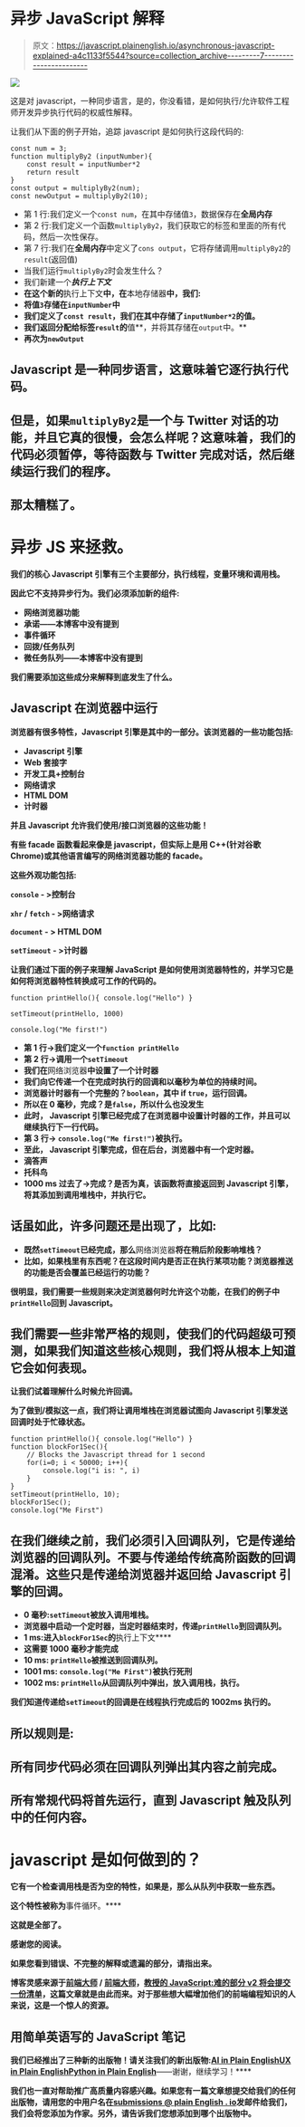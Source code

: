 # 异步 JavaScript 解释

> 原文：<https://javascript.plainenglish.io/asynchronous-javascript-explained-a4c1133f5544?source=collection_archive---------7----------------------->

![](img/86d77d8ec3d9599a1e69a5438056bdc7.png)

这是对 javascript，一种同步语言，是的，你没看错，是如何执行/允许软件工程师开发异步执行代码的权威性解释。

让我们从下面的例子开始，追踪 javascript 是如何执行这段代码的:

```
const num = 3;
function multiplyBy2 (inputNumber){
    const result = inputNumber*2
    return result
}
const output = multiplyBy2(num);
const newOutput = multiplyBy2(10);
```

*   第 1 行:我们定义一个`const num`，在其中存储值`3`，数据保存在**全局内存**
*   第 2 行:我们定义一个函数`multiplyBy2`，我们获取它的标签和里面的所有代码，然后一次性保存。
*   第 7 行:我们在**全局内存**中定义了`cons output`，它将存储调用`multiplyBy2`的`result`(返回值)
*   当我们运行`multiplyBy2`时会发生什么？
*   我们新建一个*****执行上下文*****
*   **在这个新的**执行上下文**中，在**本地存储器**中，我们:**
*   **将值`3`存储在`inputNumber`中**
*   **我们定义了`const result`，我们在其中存储了`inputNumber*2`的值。**
*   **我们返回分配给标签`result`的**值**，并将其存储在`output`中。**
*   **再次为`newOutput`**

## **Javascript 是一种同步语言，这意味着它逐行执行代码。**

## **但是，如果`multiplyBy2`是一个与 Twitter 对话的功能，并且它真的很慢，会怎么样呢？这意味着，我们的代码必须暂停，等待函数与 Twitter 完成对话，然后继续运行我们的程序。**

## **那太糟糕了。**

# **异步 JS 来拯救。**

**我们的核心 Javascript 引擎有三个主要部分，**执行线程**，**变量环境和调用栈**。**

**因此它不支持异步行为。我们必须添加新的组件:**

*   **网络浏览器功能**
*   **承诺——本博客中没有提到**
*   **事件循环**
*   **回拨/任务队列**
*   **微任务队列——本博客中没有提到**

**我们需要添加这些成分来解释到底发生了什么。**

## **Javascript 在浏览器中运行**

**浏览器有很多特性，Javascript 引擎是其中的一部分。该浏览器的一些功能包括:**

*   **Javascript 引擎**
*   **Web 套接字**
*   **开发工具+控制台**
*   **网络请求**
*   **HTML DOM**
*   **计时器**

**并且 **Javascript** 允许我们使用/接口浏览器的这些功能！**

**有些 **facade** 函数看起来像是 javascript，但实际上是用 C++(针对谷歌 Chrome)或其他语言编写的网络浏览器功能的 facade。**

**这些外观功能包括:**

**`console` - >控制台**

**`xhr` / `fetch` - >网络请求**

**`document` - > HTML DOM**

**`setTimeout` - >计时器**

**让我们通过下面的例子来理解 JavaScript 是如何使用浏览器特性的，并学习它是如何将浏览器特性转换成可工作的代码的。**

```
function printHello(){ console.log("Hello") }
​
setTimeout(printHello, 1000)
​
console.log("Me first!")
```

*   **第 1 行->我们定义一个`function printHello`**
*   **第 2 行->调用一个`setTimeout`**
*   **我们在**网络浏览器**中设置了一个计时器**
*   **我们向它传递一个在完成时执行的回调和以毫秒为单位的持续时间。**
*   **浏览器计时器有一个完整的？`boolean`，其中 if `true`，运行回调。**
*   **所以在 0 毫秒，完成？是`false`，所以什么也没发生**
*   **此时， **Javascript 引擎**已经完成了在浏览器中设置计时器的工作，并且可以继续执行下一行代码。**
*   **第 3 行-> `console.log("Me first!")`被执行。**
*   **至此， **Javascript 引擎**完成，但在后台，浏览器中有一个定时器。**
*   **滴答声**
*   **托科鸟**
*   **1000 ms 过去了->完成？**是否为真**，该函数将直接返回到 **Javascript 引擎**，将其添加到调用堆栈中，并执行它。**

## **话虽如此，许多问题还是出现了，比如:**

*   **既然`setTimeout`已经完成，那么**网络浏览器**将在稍后阶段影响堆栈？**
*   **比如，如果栈里有东西呢？在这段时间内是否正在执行某项功能？浏览器推送的功能是否会覆盖已经运行的功能？**

**很明显，我们需要一些规则来决定浏览器何时允许这个功能，在我们的例子中`printHello`回到 Javascript。**

## **我们需要一些非常严格的规则，使我们的代码超级可预测，如果我们知道这些核心规则，我们将从根本上知道它会如何表现。**

**让我们试着理解什么时候允许回调。**

**为了做到/模拟这一点，我们将让调用堆栈在浏览器试图向 **Javascript 引擎**发送回调时处于忙碌状态。**

```
function printHello(){ console.log("Hello") } 
function blockFor1Sec(){     
    // Blocks the Javascript thread for 1 second        
    for(i=0; i < 50000; i++){         
        console.log("i is: ", i)     
    } 
}  
setTimeout(printHello, 10); 
blockFor1Sec(); 
console.log("Me First")
```

## **在我们继续之前，我们必须引入回调队列，它是传递给浏览器的回调队列。不要与传递给传统高阶函数的回调混淆。这些只是传递给浏览器并返回给 Javascript 引擎的回调。**

*   **0 毫秒:`setTimeout`被放入调用堆栈。**
*   **浏览器中启动一个定时器，当定时器结束时，传递`printHello`到回调队列。**
*   **1 ms:进入`blockFor1Sec`的**执行上下文****
*   **这需要 1000 毫秒才能完成**
*   **10 ms: `printHello`被推送到回调队列。**
*   **1001 ms: `console.log("Me First")`被执行死刑**
*   **1002 ms: `printHello`从回调队列中弹出，放入调用栈，执行。**

**我们知道传递给`setTimeout`的回调是在线程执行完成后的 1002ms 执行的。**

## **所以规则是:**

## **所有同步代码必须在回调队列弹出其内容之前完成。**

## **所有常规代码将首先运行，直到 Javascript 触及队列中的任何内容。**

# **javascript 是如何做到的？**

**它有一个检查调用栈是否为空的特性，如果是，那么从队列中获取一些东西。**

**这个特性被称为**事件循环。****

**这就是全部了。**

**感谢您的阅读。**

**如果您看到错误、不完整的解释或遗漏的部分，请指出来。**

**博客灵感来源于[前端大师](https://frontendmasters.com/) / [前端大师](https://medium.com/u/1b199ed2dfd?source=post_page-----a4c1133f5544--------------------------------)，[教授的 JavaScript:难的部分 v2 将会提交一份清单](https://medium.com/u/c211a09475?source=post_page-----a4c1133f5544--------------------------------)，这篇文章就是由此而来。对于那些想大幅增加他们的前端编程知识的人来说，这是一个惊人的资源。**

## ****用简单英语写的 JavaScript 笔记****

**我们已经推出了三种新的出版物！请关注我们的新出版物:[**AI in Plain English**](https://medium.com/ai-in-plain-english)[**UX in Plain English**](https://medium.com/ux-in-plain-english)[**Python in Plain English**](https://medium.com/python-in-plain-english)**——谢谢，继续学习！****

****我们也一直对帮助推广高质量内容感兴趣。如果您有一篇文章想提交给我们的任何出版物，请用您的中用户名在[**submissions @ plain English . io**](mailto:submissions@plainenglish.io)**发邮件给我们，我们会将您添加为作家。另外，请告诉我们您想添加到哪个出版物中。******